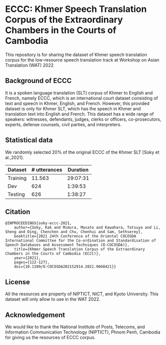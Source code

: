 # ECCC: Khmer Speech Translation Corpus of the Extraordinary Chambers in the Courts of Cambodia

This repository is for sharing the dataset of Khmer speech translation corpus for the low-resource speech translation track at Workshop on Asian Translation (WAT) 2022

## Background of ECCC

It is a spoken language translation (SLT) corpus of Khmer to English and French, namely ECCC, which is an international court dataset consisting of text and speech in Khmer, English, and French. However, this provided dataset is only for Khmer SLT, which has the speech in Khmer and translation text into English and French. This dataset has a wide range of speakers: witnesses, defendants, judges, clerks or officers, co-prosecutors, experts, defense counsels, civil parties, and interpreters.

## Statistical data

We randomly selected 20% of the original ECCC of the Khmer SLT [Soky et al.,2021].

 | Dataset | # utterances | Duration |
 | --- | --- | --- |
 | Training | 11.563 | 29:07:31 |
 | Dev | 624 | 1:39:53 |
 | Testing | 626 | 1:38:27 |

## Citation

```
@INPROCEEDINGS{soky-eccc-2021,
    author={Soky, Kak and Mimura, Masato and Kawahara, Tatsuya and Li, Sheng and Ding, Chenchen and Chu, Chenhui and Sam, Sethserey},
    booktitle={2021 24th Conference of the Oriental COCOSDA International Committee for the Co-ordination and Standardisation of Speech Databases and Assessment Techniques (O-COCOSDA)},
    title={Khmer Speech Translation Corpus of the Extraordinary Chambers in the Courts of Cambodia (ECCC)},
    year={2021},
    pages={122-127},
    doi={10.1109/O-COCOSDA202152914.2021.9660421}}
```

## License

All the resources are property of NIPTICT, NICT, and Kyoto University.
This dataset will only allow to use in the WAT 2022.

## Acknowledgement

We would like to thank the National Institute of Posts, Telecoms, and Information Communication Technology (NIPTICT), Phnom Penh, Cambodia for giving us the resources of ECCC corpus.